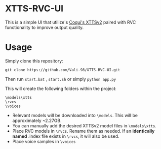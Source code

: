 # XTTS-RVC-UI

This is a simple UI that utilize's [Coqui's XTTSv2](https://github.com/coqui-ai/TTS) paired with RVC functionality to improve output quality.

# Usage

Simply clone this repository:

```
git clone https://github.com/Vali-98/XTTS-RVC-UI.git
```

Then run `start.bat` , `start.sh` or simply `python app.py`

This will create the following folders within the project:

```
\models\xtts
\rvcs
\voices
```
- Relevant models will be downloaded into `\models`. This will be approximately ~2.27GB.
- You can manually add the desired XTTSv2 model files in `\models\xtts`.
- Place RVC models in `\rvcs`. Rename them as needed. If an **identically named** .index file exists in `\rvcs`, it will also be used.
- Place voice samples in `\voices`

